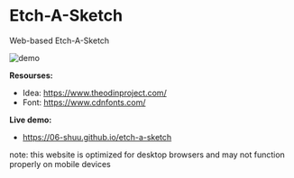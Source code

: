 # Etch-A-Sketch
Web-based Etch-A-Sketch

![demo](https://github.com/06-shuu/etch-a-sketch/assets/154021913/48052eef-5500-4398-af49-9007943d6f51)

**Resourses:** 
 - Idea: https://www.theodinproject.com/
- Font: https://www.cdnfonts.com/ 

**Live demo:** 
- https://06-shuu.github.io/etch-a-sketch

note: this website is optimized for desktop browsers and may not function properly on mobile devices
